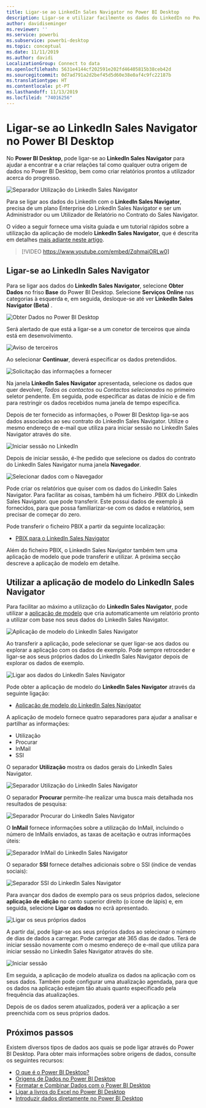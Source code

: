 ```yaml
---
title: Ligar-se ao LinkedIn Sales Navigator no Power BI Desktop
description: Ligar-se e utilizar facilmente os dados do LinkedIn no Power BI Desktop
author: davidiseminger
ms.reviewer: ''
ms.service: powerbi
ms.subservice: powerbi-desktop
ms.topic: conceptual
ms.date: 11/11/2019
ms.author: davidi
LocalizationGroup: Connect to data
ms.openlocfilehash: 5631e4144cf202591e202fd46405815b38ceb42d
ms.sourcegitcommit: 0d7ad791a2d2bef45d5d60e38e0af4c9fc22187b
ms.translationtype: HT
ms.contentlocale: pt-PT
ms.lasthandoff: 11/13/2019
ms.locfileid: "74016256"
---
```

# <a name="connect-to-linkedin-sales-navigator-in-power-bi-desktop"></a>Ligar-se ao LinkedIn Sales Navigator no Power BI Desktop

No **Power BI Desktop**, pode ligar-se ao **LinkedIn Sales Navigator** para ajudar a encontrar e a criar relações tal como qualquer outra origem de dados no Power BI Desktop, bem como criar relatórios prontos a utilizador acerca do progresso.

![Separador Utilização do LinkedIn Sales Navigator](media/desktop-connect-linkedin-sales-navigator/linkedin-sales-navigator-01.png)


Para se ligar aos dados do LinkedIn com o **LinkedIn Sales Navigator**, precisa de um plano Enterprise do LinkedIn Sales Navigator e ser um Administrador ou um Utilizador de Relatório no Contrato do Sales Navigator.

O vídeo a seguir fornece uma visita guiada e um tutorial rápidos sobre a utilização da aplicação de modelo **LinkedIn Sales Navigator**, que é descrita em detalhes [mais adiante neste artigo](#using-the-linkedin-sales-navigator-template-app). 

> [!VIDEO https://www.youtube.com/embed/ZqhmaiORLw0]

## <a name="connect-to-linkedin-sales-navigator"></a>Ligar-se ao LinkedIn Sales Navigator

Para se ligar aos dados do **LinkedIn Sales Navigator**, selecione **Obter Dados** no friso **Base** do Power BI Desktop. Selecione **Serviços Online** nas categorias à esquerda e, em seguida, desloque-se até ver **LinkedIn Sales Navigator (Beta)** .

![Obter Dados no Power BI Desktop](media/desktop-connect-linkedin-sales-navigator/linkedin-sales-navigator-02.png)

Será alertado de que está a ligar-se a um conetor de terceiros que ainda está em desenvolvimento. 

![Aviso de terceiros](media/desktop-connect-linkedin-sales-navigator/linkedin-sales-navigator-03.png)

Ao selecionar **Continuar**, deverá especificar os dados pretendidos.

![Solicitação das informações a fornecer](media/desktop-connect-linkedin-sales-navigator/linkedin-sales-navigator-04.png)


Na janela **LinkedIn Sales Navigator** apresentada, selecione os dados que quer devolver, *Todos os contactos* ou *Contactos selecionados* no primeiro seletor pendente. Em seguida, pode especificar as datas de início e de fim para restringir os dados recebidos numa janela de tempo específica.

Depois de ter fornecido as informações, o Power BI Desktop liga-se aos dados associados ao seu contrato do LinkedIn Sales Navigator. Utilize o mesmo endereço de e-mail que utiliza para iniciar sessão no LinkedIn Sales Navigator através do site. 

![Iniciar sessão no LinkedIn](media/desktop-connect-linkedin-sales-navigator/linkedin-sales-navigator-05.png)

Depois de iniciar sessão, é-lhe pedido que selecione os dados do contrato do LinkedIn Sales Navigator numa janela **Navegador**.

![Selecionar dados com o Navegador](media/desktop-connect-linkedin-sales-navigator/linkedin-sales-navigator-09.png)

Pode criar os relatórios que quiser com os dados do LinkedIn Sales Navigator. Para facilitar as coisas, também há um ficheiro .PBIX do LinkedIn Sales Navigator. que pode transferir. Este possui dados de exemplo já fornecidos, para que possa familiarizar-se com os dados e relatórios, sem precisar de começar do zero.

Pode transferir o ficheiro PBIX a partir da seguinte localização:
* [PBIX para o LinkedIn Sales Navigator](service-template-apps-samples.md)

Além do ficheiro PBIX, o LinkedIn Sales Navigator também tem uma aplicação de modelo que pode transferir e utilizar. A próxima secção descreve a aplicação de modelo em detalhe.


## <a name="using-the-linkedin-sales-navigator-template-app"></a>Utilizar a aplicação de modelo do LinkedIn Sales Navigator

Para facilitar ao máximo a utilização do **LinkedIn Sales Navigator**, pode utilizar a [aplicação de modelo](service-template-apps-overview.md) que cria automaticamente um relatório pronto a utilizar com base nos seus dados do LinkedIn Sales Navigator.

![Aplicação de modelo do LinkedIn Sales Navigator](media/desktop-connect-linkedin-sales-navigator/linkedin-sales-navigator-10.png)

Ao transferir a aplicação, pode selecionar se quer ligar-se aos dados ou explorar a aplicação com os dados de exemplo. Pode sempre retroceder e ligar-se aos seus próprios dados do LinkedIn Sales Navigator depois de explorar os dados de exemplo. 

![Ligar aos dados do LinkedIn Sales Navigator](media/desktop-connect-linkedin-sales-navigator/linkedin-sales-navigator-11.png)



Pode obter a aplicação de modelo do **LinkedIn Sales Navigator** através da seguinte ligação:
* [Aplicação de modelo do LinkedIn Sales Navigator](https://appsource.microsoft.com/product/power-bi/pbi-contentpacks.linkedin_navigator-preview?flightCodes=17ad4c68-fbc5-4925-a351-139fd384ec33)

A aplicação de modelo fornece quatro separadores para ajudar a analisar e partilhar as informações:

* Utilização
* Procurar
* InMail
* SSI

O separador **Utilização** mostra os dados gerais do LinkedIn Sales Navigator.

![Separador Utilização do LinkedIn Sales Navigator](media/desktop-connect-linkedin-sales-navigator/linkedin-sales-navigator-12.png)

O separador **Procurar** permite-lhe realizar uma busca mais detalhada nos resultados de pesquisa:

![Separador Procurar do LinkedIn Sales Navigator](media/desktop-connect-linkedin-sales-navigator/linkedin-sales-navigator-13.png)

O **InMail** fornece informações sobre a utilização do InMail, incluindo o número de InMails enviados, as taxas de aceitação e outras informações úteis:

![Separador InMail do LinkedIn Sales Navigator](media/desktop-connect-linkedin-sales-navigator/linkedin-sales-navigator-14.png)

O separador **SSI** fornece detalhes adicionais sobre o SSI (índice de vendas sociais):

![Separador SSI do LinkedIn Sales Navigator](media/desktop-connect-linkedin-sales-navigator/linkedin-sales-navigator-15.png)

Para avançar dos dados de exemplo para os seus próprios dados, selecione **aplicação de edição** no canto superior direito (o ícone de lápis) e, em seguida, selecione **Ligar os dados** no ecrã apresentado.

![Ligar os seus próprios dados](media/desktop-connect-linkedin-sales-navigator/linkedin-sales-navigator-16.png)

A partir daí, pode ligar-se aos seus próprios dados ao selecionar o número de dias de dados a carregar. Pode carregar até 365 dias de dados. Terá de iniciar sessão novamente com o mesmo endereço de e-mail que utiliza para iniciar sessão no LinkedIn Sales Navigator através do site. 

![Iniciar sessão](media/desktop-connect-linkedin-sales-navigator/linkedin-sales-navigator-17.png)

Em seguida, a aplicação de modelo atualiza os dados na aplicação com os seus dados. Também pode configurar uma atualização agendada, para que os dados na aplicação estejam tão atuais quanto especificado pela frequência das atualizações. 

Depois de os dados serem atualizados, poderá ver a aplicação a ser preenchida com os seus próprios dados.

## <a name="next-steps"></a>Próximos passos
Existem diversos tipos de dados aos quais se pode ligar através do Power BI Desktop. Para obter mais informações sobre origens de dados, consulte os seguintes recursos:

* [O que é o Power BI Desktop?](desktop-what-is-desktop.md)
* [Origens de Dados no Power BI Desktop](desktop-data-sources.md)
* [Formatar e Combinar Dados com o Power BI Desktop](desktop-shape-and-combine-data.md)
* [Ligar a livros do Excel no Power BI Desktop](desktop-connect-excel.md)   
* [Introduzir dados diretamente no Power BI Desktop](desktop-enter-data-directly-into-desktop.md)   

